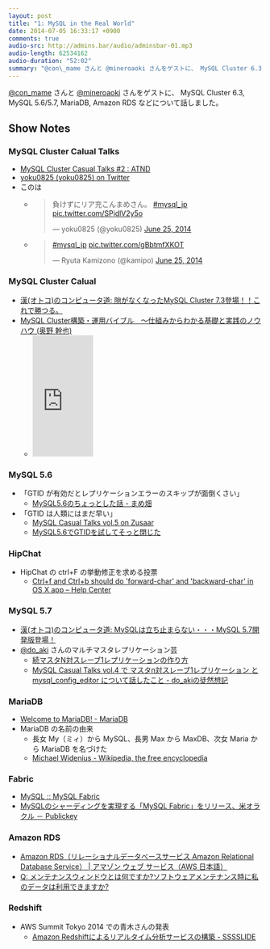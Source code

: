 ```yaml
---
layout: post
title: "1: MySQL in the Real World"
date: 2014-07-05 16:33:17 +0900
comments: true
audio-src: http://admins.bar/audio/adminsbar-01.mp3
audio-length: 62534162
audio-duration: "52:02"
summary: "@con\_mame さんと @mineroaoki さんをゲストに、 MySQL Cluster 6.3, MySQL 5.6/5.7, MariaDB, Amazon RDS などについて話しました。"
---
```


[@con\_mame](https://twitter.com/con_mame) さんと [@mineroaoki](https://twitter.com/mineroaoki) さんをゲストに、 MySQL Cluster 6.3, MySQL 5.6/5.7, MariaDB, Amazon RDS などについて話しました。
<!-- more -->
## Show Notes
### MySQL Cluster Calual Talks
- [MySQL Cluster Casual Talks #2 : ATND](http://atnd.org/events/50736)
- [yoku0825 (yoku0825) on Twitter](https://twitter.com/yoku0825)
- このは
  - <blockquote class="twitter-tweet" lang="en"><p>負けずにリア充こんまめさん。 <a href="https://twitter.com/hashtag/mysql_jp?src=hash">#mysql_jp</a> <a href="http://t.co/SPjdlV2y5o">pic.twitter.com/SPjdlV2y5o</a></p>&mdash; yoku0825 (@yoku0825) <a href="https://twitter.com/yoku0825/statuses/481751839394656256">June 25, 2014</a></blockquote>
  - <blockquote class="twitter-tweet" lang="en"><p><a href="https://twitter.com/hashtag/mysql_jp?src=hash">#mysql_jp</a> <a href="http://t.co/gBbtmfXKOT">pic.twitter.com/gBbtmfXKOT</a></p>&mdash; Ryuta Kamizono (@kamipo) <a href="https://twitter.com/kamipo/statuses/481751085015515136">June 25, 2014</a></blockquote><script async src="//platform.twitter.com/widgets.js" charset="utf-8"></script>

### MySQL Cluster Calual
- [漢(オトコ)のコンピュータ道: 隙がなくなったMySQL Cluster 7.3登場！！これで勝つる。](http://nippondanji.blogspot.jp/2013/06/mysql-cluster-73.html)
- [MySQL Cluster構築・運用バイブル　～仕組みからわかる基礎と実践のノウハウ (奥野 幹也)](http://www.amazon.co.jp/gp/product/4774150533?tag=adminsbar-22)
  - <iframe src="http://rcm-fe.amazon-adsystem.com/e/cm?lt1=_blank&bc1=000000&IS2=1&bg1=FFFFFF&fc1=000000&lc1=0000FF&t=adminsbar-22&o=9&p=8&l=as4&m=amazon&f=ifr&ref=ss_til&asins=4774150533" style="width:120px;height:240px;" scrolling="no" marginwidth="0" marginheight="0" frameborder="0"></iframe>

### MySQL 5.6
- 「GTID が有効だとレプリケーションエラーのスキップが面倒くさい」
  - [MySQL5.6のちょっとした話 - まめ畑](http://d.conma.me/entry/2013/04/23/203036)
- 「GTID は人類にはまだ早い」
  - [MySQL Casual Talks vol.5 on Zusaar](http://www.zusaar.com/event/1086003)
  - [MySQL5.6でGTIDを試してそっと閉じた](http://www.slideshare.net/Yuryu/mysql56gtid)

### HipChat
- HipChat の ctrl+F の挙動修正を求める投票
  - [Ctrl+f and Ctrl+b should do 'forward-char' and 'backward-char' in OS X app – Help Center](http://help.hipchat.com/forums/138883-suggestions-ideas/suggestions/5829588-ctrl-f-and-ctrl-b-should-do-forward-char-and-ba)

### MySQL 5.7
- [漢(オトコ)のコンピュータ道: MySQLは立ち止まらない・・・MySQL 5.7開発版登場！](http://nippondanji.blogspot.jp/2013/05/mysqlmysql-57.html)
- [@do\_aki](https://twitter.com/do_aki) さんのマルチマスタレプリケーション芸
  - [続マスタN対スレーブ1レプリケーションの作り方](http://www.slideshare.net/do_aki/n1-12603071)
  - [MySQL Casual Talks vol.4 で マスタn対スレーブ1レプリケーション と mysql\_config\_editor について話したこと - do\_akiの徒然想記](http://d.hatena.ne.jp/do_aki/20130419/1366340829)

### MariaDB
- [Welcome to MariaDB! - MariaDB](https://mariadb.org/)
- MariaDB の名前の由来
  - 長女 My（ミィ）から MySQL、長男 Max から MaxDB、次女 Maria から MariaDB を名づけた
  - [Michael Widenius - Wikipedia, the free encyclopedia](http://en.wikipedia.org/wiki/Michael_Widenius)

### Fabric
- [MySQL :: MySQL Fabric](http://www.mysql.com/products/enterprise/fabric.html)
- [MySQLのシャーディングを実現する「MySQL Fabric」をリリース、米オラクル － Publickey](http://www.publickey1.jp/blog/14/mysqlmysql_fabric.html)

### Amazon RDS
- [Amazon RDS（リレーショナルデータベースサービス Amazon Relational Database Service） | アマゾン ウェブ サービス（AWS 日本語）](http://aws.amazon.com/jp/rds/)
- [Q: メンテナンスウィンドウとは何ですか?ソフトウェアメンテナンス時に私のデータは利用できますか?](http://aws.amazon.com/jp/rds/faqs/#12)

### Redshift
- AWS Summit Tokyo 2014 での青木さんの発表
  - [Amazon Redshiftによるリアルタイム分析サービスの構築 - SSSSLIDE](http://sssslide.com/www.slideshare.net/mineroaoki/at-aws-summit-tokyo-2014)
